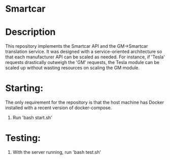 # Smartcar

# Description

This repository implements the Smartcar API and the GM->Smartcar translation service. It was designed with a service-oriented architecture so that each manufacturer API can be scaled as needed. For instance, if 'Tesla' requests drastically outweigh the 'GM' requests, the Tesla module can be scaled up without wasting resources on scaling the GM module.

# Starting:

The only requirement for the repository is that the host machine has Docker installed with a recent version of docker-compose.

1. Run 'bash start.sh' 

# Testing:
1. With the server running, run 'bash test.sh'
